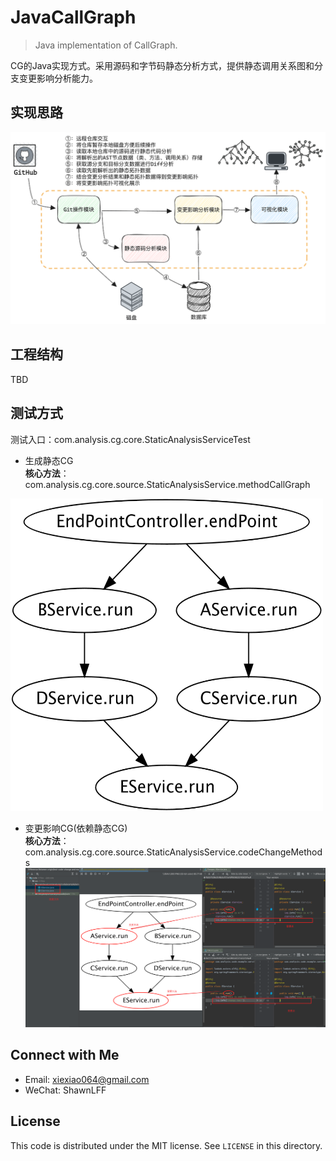 # JavaCallGraph
> Java implementation of CallGraph.

CG的Java实现方式。采用源码和字节码静态分析方式，提供静态调用关系图和分支变更影响分析能力。

## 实现思路
![img.png](picture/impl.png)

## 工程结构
TBD

## 测试方式
测试入口：com.analysis.cg.core.StaticAnalysisServiceTest
- 生成静态CG  
**核心方法**：com.analysis.cg.core.source.StaticAnalysisService.methodCallGraph
<img src="picture/cg.png" width="500" height="500" alt="callGraph">

- 变更影响CG(依赖静态CG)    
**核心方法**：com.analysis.cg.core.source.StaticAnalysisService.codeChangeMethods
![img.png](picture/change_cg.png)

## Connect with Me
- Email: [xiexiao064@gmail.com](mailto:xiexiao064@gmail.com)
- WeChat: ShawnLFF

License
---

This code is distributed under the MIT license. See `LICENSE` in this directory.



